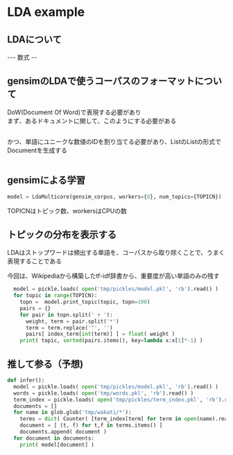 # LDA example

## LDAについて

--- 数式 -- 

## gensimのLDAで使うコーパスのフォーマットについて  

DoW(Document Of Word)で表現する必要があり  
まず、あるドキュメントに関して、このようにする必要がある  

```console

```

かつ、単語にユニークな数値のIDを割り当てる必要があり、ListのListの形式でDocumentを生成する　　
```console

```

## gensimによる学習

```python
model = LdaMulticore(gensim_corpus, workers={8}, num_topics={TOPICN})
```

TOPICNはトピック数、workersはCPUの数

## トピックの分布を表示する

LDAはストップワードは頻出する単語を、コーパスから取り除くことで、うまく表現することである 

今回は、Wikipediaから構築したtf-idf辞書から、重要度が高い単語のみの残す  

```python
  model = pickle.loads( open('tmp/pickles/model.pkl', 'rb').read() )
  for topic in range(TOPICN):
    topn =  model.print_topic(topic, topn=100) 
    pairs = {}
    for pair in topn.split(' + '):
      weight, term = pair.split('*')
      term = term.replace('"', '')
      pairs[ index_term[int(term)] ] = float( weight )
    print( topic, sorted(pairs.items(), key=lambda x:x[1]*-1) )
```

## 推して参る（予想)

```python
def infer():
  model = pickle.loads( open('tmp/pickles/model.pkl', 'rb').read() )
  words = pickle.loads( open('tmp/words.pkl', 'rb').read() )
  term_index = pickle.loads( open('tmp/pickles/term_index.pkl', 'rb').read() )
  documents = []
  for name in glob.glob('tmp/wakati/*'):
    terms = dict( Counter( [term_index[term] for term in open(name).read().split() if term in words] ) )
    document = [ (t, f) for t,f in terms.items() ]
    documents.append( document )
  for document in documents:
    print( model[document] )
```
